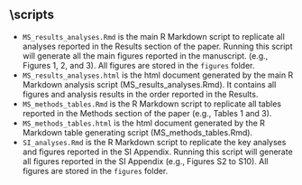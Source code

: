 ## \scripts

* `MS_results_analyses.Rmd` is the main R Markdown script to replicate all analyses reported in the Results section of the paper. Running this script will generate all the main figures reported in the manuscript. (e.g., Figures 1, 2, and 3). All figures are stored in the `figures` folder.
* `MS_results_analyses.html` is the html document generated by the main R Markdown analysis script (MS_results_analyses.Rmd). It contains all figures and analysis results in the order reported in the Results.
* `MS_methods_tables.Rmd` is the R Markdown script to replicate all tables reported in the Methods section of the paper (e.g., Tables 1 and 3).
* `MS_methods_tables.html` is the html document generated by the R Markdown table generating script (MS_methods_tables.Rmd).
* `SI_analyses.Rmd` is the R Markdown script to replicate the key analyses and figures reported in the SI Appendix. Running this script will generate all figures reported in the SI Appendix (e.g., Figures S2 to S10). All figures are stored in the `figures` folder.
